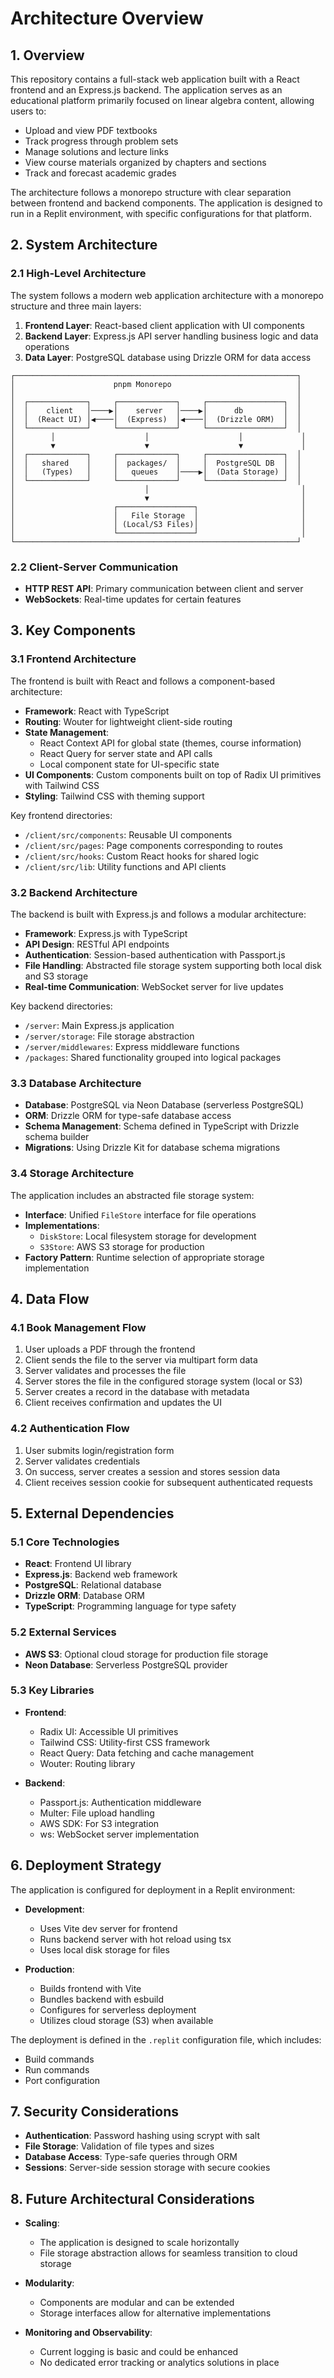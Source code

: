 # Architecture Overview

## 1. Overview

This repository contains a full-stack web application built with a React frontend and an Express.js backend. The application serves as an educational platform primarily focused on linear algebra content, allowing users to:

- Upload and view PDF textbooks
- Track progress through problem sets
- Manage solutions and lecture links
- View course materials organized by chapters and sections
- Track and forecast academic grades

The architecture follows a monorepo structure with clear separation between frontend and backend components. The application is designed to run in a Replit environment, with specific configurations for that platform.

## 2. System Architecture

### 2.1 High-Level Architecture

The system follows a modern web application architecture with a monorepo structure and three main layers:

1. **Frontend Layer**: React-based client application with UI components
2. **Backend Layer**: Express.js API server handling business logic and data operations
3. **Data Layer**: PostgreSQL database using Drizzle ORM for data access

```
┌───────────────────────────────────────────────────────────────┐
│                      pnpm Monorepo                            │
│                                                               │
│  ┌─────────────┐     ┌─────────────┐     ┌─────────────────┐  │
│  │    client   │────▶│    server   │────▶│      db         │  │
│  │  (React UI) │◀────│  (Express)  │◀────│  (Drizzle ORM)  │  │
│  └─────────────┘     └─────────────┘     └─────────────────┘  │
│        │                    │                    │             │
│        ▼                    ▼                    ▼             │
│  ┌─────────────┐     ┌─────────────┐     ┌─────────────────┐  │
│  │   shared    │     │  packages/  │     │  PostgreSQL DB  │  │
│  │   (Types)   │     │   queues    │────▶│  (Data Storage) │  │
│  └─────────────┘     └─────────────┘     └─────────────────┘  │
│                             │                                  │
│                             ▼                                  │
│                      ┌─────────────────┐                       │
│                      │   File Storage  │                       │
│                      │ (Local/S3 Files)│                       │
│                      └─────────────────┘                       │
└───────────────────────────────────────────────────────────────┘
```

### 2.2 Client-Server Communication

- **HTTP REST API**: Primary communication between client and server
- **WebSockets**: Real-time updates for certain features

## 3. Key Components

### 3.1 Frontend Architecture

The frontend is built with React and follows a component-based architecture:

- **Framework**: React with TypeScript
- **Routing**: Wouter for lightweight client-side routing
- **State Management**: 
  - React Context API for global state (themes, course information)
  - React Query for server state and API calls
  - Local component state for UI-specific state
- **UI Components**: Custom components built on top of Radix UI primitives with Tailwind CSS
- **Styling**: Tailwind CSS with theming support

Key frontend directories:
- `/client/src/components`: Reusable UI components
- `/client/src/pages`: Page components corresponding to routes
- `/client/src/hooks`: Custom React hooks for shared logic
- `/client/src/lib`: Utility functions and API clients

### 3.2 Backend Architecture

The backend is built with Express.js and follows a modular architecture:

- **Framework**: Express.js with TypeScript
- **API Design**: RESTful API endpoints
- **Authentication**: Session-based authentication with Passport.js
- **File Handling**: Abstracted file storage system supporting both local disk and S3 storage
- **Real-time Communication**: WebSocket server for live updates

Key backend directories:
- `/server`: Main Express.js application
- `/server/storage`: File storage abstraction
- `/server/middlewares`: Express middleware functions
- `/packages`: Shared functionality grouped into logical packages

### 3.3 Database Architecture

- **Database**: PostgreSQL via Neon Database (serverless PostgreSQL)
- **ORM**: Drizzle ORM for type-safe database access
- **Schema Management**: Schema defined in TypeScript with Drizzle schema builder
- **Migrations**: Using Drizzle Kit for database schema migrations

### 3.4 Storage Architecture

The application includes an abstracted file storage system:

- **Interface**: Unified `FileStore` interface for file operations
- **Implementations**:
  - `DiskStore`: Local filesystem storage for development
  - `S3Store`: AWS S3 storage for production
- **Factory Pattern**: Runtime selection of appropriate storage implementation

## 4. Data Flow

### 4.1 Book Management Flow

1. User uploads a PDF through the frontend
2. Client sends the file to the server via multipart form data
3. Server validates and processes the file
4. Server stores the file in the configured storage system (local or S3)
5. Server creates a record in the database with metadata
6. Client receives confirmation and updates the UI

### 4.2 Authentication Flow

1. User submits login/registration form
2. Server validates credentials
3. On success, server creates a session and stores session data
4. Client receives session cookie for subsequent authenticated requests

## 5. External Dependencies

### 5.1 Core Technologies

- **React**: Frontend UI library
- **Express.js**: Backend web framework
- **PostgreSQL**: Relational database
- **Drizzle ORM**: Database ORM
- **TypeScript**: Programming language for type safety

### 5.2 External Services

- **AWS S3**: Optional cloud storage for production file storage
- **Neon Database**: Serverless PostgreSQL provider

### 5.3 Key Libraries

- **Frontend**:
  - Radix UI: Accessible UI primitives
  - Tailwind CSS: Utility-first CSS framework
  - React Query: Data fetching and cache management
  - Wouter: Routing library

- **Backend**:
  - Passport.js: Authentication middleware
  - Multer: File upload handling
  - AWS SDK: For S3 integration
  - ws: WebSocket server implementation

## 6. Deployment Strategy

The application is configured for deployment in a Replit environment:

- **Development**: 
  - Uses Vite dev server for frontend
  - Runs backend server with hot reload using tsx
  - Uses local disk storage for files

- **Production**:
  - Builds frontend with Vite
  - Bundles backend with esbuild
  - Configures for serverless deployment
  - Utilizes cloud storage (S3) when available

The deployment is defined in the `.replit` configuration file, which includes:
- Build commands
- Run commands
- Port configuration

## 7. Security Considerations

- **Authentication**: Password hashing using scrypt with salt
- **File Storage**: Validation of file types and sizes
- **Database Access**: Type-safe queries through ORM
- **Sessions**: Server-side session storage with secure cookies

## 8. Future Architectural Considerations

- **Scaling**: 
  - The application is designed to scale horizontally
  - File storage abstraction allows for seamless transition to cloud storage
  
- **Modularity**:
  - Components are modular and can be extended
  - Storage interfaces allow for alternative implementations

- **Monitoring and Observability**:
  - Current logging is basic and could be enhanced
  - No dedicated error tracking or analytics solutions in place
